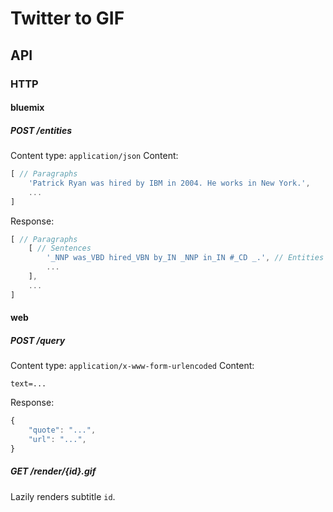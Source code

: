 # Twitter to GIF
## API
### HTTP
#### bluemix
##### POST /entities
Content type: `application/json`
Content:
```js
[ // Paragraphs
	'Patrick Ryan was hired by IBM in 2004. He works in New York.',
	...
]
```
Response:
```js
[ // Paragraphs
	[ // Sentences
		'_NNP was_VBD hired_VBN by_IN _NNP in_IN #_CD _.', // Entities (opaque strings)
		...
	],
	...
]
```
#### web
##### POST /query
Content type: `application/x-www-form-urlencoded`
Content:
```
text=...
```
Response:
```js
{
	"quote": "...",
	"url": "...",
}
```
##### GET /render/{id}.gif
Lazily renders subtitle `id`.
